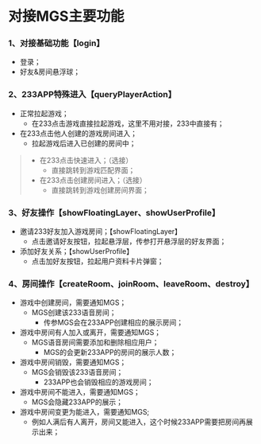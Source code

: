 # 对接MGS主要功能

### 1、对接基础功能【login】
- 登录；
- 好友&房间悬浮球；

### 2、233APP特殊进入【queryPlayerAction】
- 正常拉起游戏；
    - 在233点击游戏直接拉起游戏，这里不用对接，233中直接有；
- 在233点击他人创建的游戏房间进入；
    - 拉起游戏后进入已创建的房间中；
> - 在233点击快速进入；（选接）
>   - 直接跳转到游戏匹配界面；
> - 在233点击创建房间进入；（选接）
>   - 直接跳转到游戏创建房间界面；

### 3、好友操作【showFloatingLayer、showUserProfile】
- 邀请233好友加入游戏房间；【showFloatingLayer】
    - 点击邀请好友按钮，拉起悬浮层，传参打开悬浮层的好友界面；
- 添加好友关系；【showUserProfile】
    - 点击加好友按钮，拉起用户资料卡片弹窗；

### 4、房间操作【createRoom、joinRoom、leaveRoom、destroy】
- 游戏中创建房间，需要通知MGS；
    - MGS创建该233语音房间；
        - 传参MGS会在233APP创建相应的展示房间；
- 游戏中房间有人加入或离开，需要通知MGS；
    - MGS语音房间需要添加和删除相应用户；
        - MGS的会更新233APP的房间的展示人数；
- 游戏中房间销毁，需要通知MGS；
    - MGS会销毁该233语音房间；
        - 233APP也会销毁相应的游戏房间；
- 游戏中房间不能进入，需要通知MGS；
    - MGS会隐藏233APP的展示；
- 游戏中房间变更为能进入，需要通知MGS;
    - 例如人满后有人离开，房间又能进入，这个时候233APP需要把房间再展示出来；
